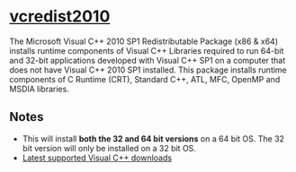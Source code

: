﻿# [vcredist2010](https://chocolatey.org/packages/vcredist2010)

The Microsoft Visual C++ 2010 SP1 Redistributable Package (x86 &amp; x64) installs runtime components of Visual C++ Libraries required to run 64-bit and 32-bit applications developed with Visual C++ SP1 on a computer that does not have Visual C++ 2010 SP1 installed. This package installs runtime components of C Runtime (CRT), Standard C++, ATL, MFC, OpenMP and MSDIA libraries.

## Notes

- This will install **both the 32 and 64 bit versions** on a 64 bit OS.  The 32 bit version will only be installed on a 32 bit OS.
- [Latest supported Visual C++ downloads](https://support.microsoft.com/en-us/help/2977003/the-latest-supported-visual-c-downloads)
